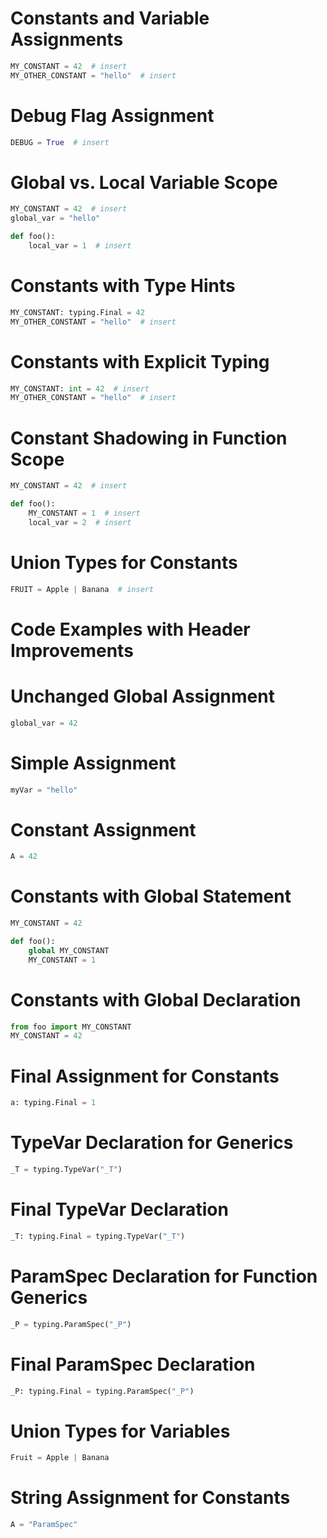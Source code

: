 # Constants and Variable Assignments
```python
MY_CONSTANT = 42  # insert
MY_OTHER_CONSTANT = "hello"  # insert
```

# Debug Flag Assignment
```python
DEBUG = True  # insert
```

# Global vs. Local Variable Scope
```python
MY_CONSTANT = 42  # insert
global_var = "hello"

def foo():
    local_var = 1  # insert
```

# Constants with Type Hints
```python
MY_CONSTANT: typing.Final = 42
MY_OTHER_CONSTANT = "hello"  # insert
```

# Constants with Explicit Typing
```python
MY_CONSTANT: int = 42  # insert
MY_OTHER_CONSTANT = "hello"  # insert
```

# Constant Shadowing in Function Scope
```python
MY_CONSTANT = 42  # insert

def foo():
    MY_CONSTANT = 1  # insert
    local_var = 2  # insert
```

# Union Types for Constants
```python
FRUIT = Apple | Banana  # insert
```

# Code Examples with Header Improvements

# Unchanged Global Assignment
```python
global_var = 42
```

# Simple Assignment
```python
myVar = "hello"
```

# Constant Assignment
```python
A = 42
```

# Constants with Global Statement

```python
MY_CONSTANT = 42

def foo():
    global MY_CONSTANT
    MY_CONSTANT = 1
```

# Constants with Global Declaration
```python
from foo import MY_CONSTANT
MY_CONSTANT = 42
```

# Final Assignment for Constants
```python
a: typing.Final = 1
```

# TypeVar Declaration for Generics
```python
_T = typing.TypeVar("_T")
```

# Final TypeVar Declaration
```python
_T: typing.Final = typing.TypeVar("_T")
```

# ParamSpec Declaration for Function Generics
```python
_P = typing.ParamSpec("_P")
```

# Final ParamSpec Declaration
```python
_P: typing.Final = typing.ParamSpec("_P")
```

# Union Types for Variables
```python
Fruit = Apple | Banana
```

# String Assignment for Constants
```python
A = "ParamSpec"
```

